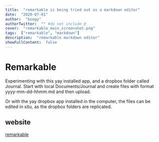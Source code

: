 ```yaml
---
title:  "remarkable is being tried out as a markdown editor"
date:  "2020-07-01"
author:  "boogy"
authorTwitter:  "" #do not include @
cover:  "remarkable_main_screenshot.png"
tags:  ["remarkable", "markdown"]
description:  "remarkable markdown editor"
showFullContent:  false
---
```

# Remarkable

Experimenting with this yay installed app, and a dropbox folder called Journal. Start with local Documents/Journal and create files with format yyyy-mm-dd-hhmm.md and then upload.

Or with the yay dropbox app installed in the computer, the files can be edited in situ, as the dropbox folders are replicated.

## website

[remarkable](https://remarkableapp.github.io/linux.html)
